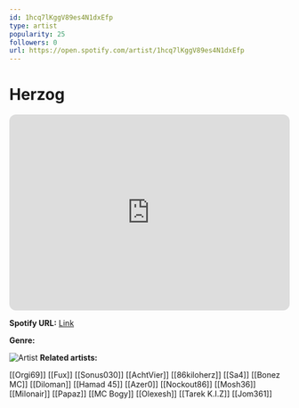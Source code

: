 ```yaml
---
id: 1hcq7lKggV89es4N1dxEfp
type: artist
popularity: 25
followers: 0
url: https://open.spotify.com/artist/1hcq7lKggV89es4N1dxEfp
---
```

# Herzog

<iframe style="border-radius:12px" src="https://open.spotify.com/embed/artist/1hcq7lKggV89es4N1dxEfp" width="100%" height="352" frameBorder="0" allowfullscreen="" allow="autoplay; clipboard-write; encrypted-media; fullscreen; picture-in-picture" loading="lazy"></iframe>

**Spotify URL:** [Link](https://open.spotify.com/artist/1hcq7lKggV89es4N1dxEfp)

**Genre:** 

![Artist]()
**Related artists:**

[[Orgi69]]
[[Fux]]
[[Sonus030]]
[[AchtVier]]
[[86kiloherz]]
[[Sa4]]
[[Bonez MC]]
[[Diloman]]
[[Hamad 45]]
[[Azer0]]
[[Nockout86]]
[[Mosh36]]
[[Milonair]]
[[Papaz]]
[[MC Bogy]]
[[Olexesh]]
[[Tarek K.I.Z]]
[[Jom361]]
